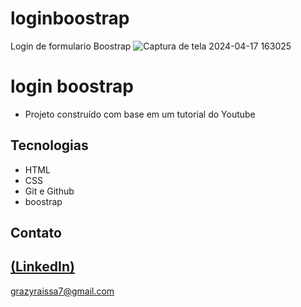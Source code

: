 # loginboostrap
Login de formulario Boostrap
![Captura de tela 2024-04-17 163025](https://github.com/GraziellyRaissa1/loginboostrap/assets/147439694/4fd44774-0716-456d-b78e-dadcdd1e70d9)

# login boostrap

 - Projeto construído com base em um tutorial do Youtube

## Tecnologias

- HTML
- CSS
- Git e Github
- boostrap

## Contato
[(LinkedIn)](https://www.linkedin.com/in/grazielly-raissa-pereira-b511342b6?utm_source=share&utm_campaign=share_via&utm_content=profile&utm_medium=android_app)
-----
grazyraissa7@gmail.com
